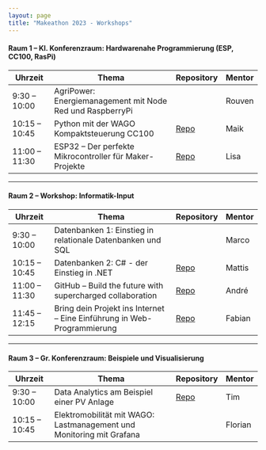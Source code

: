 ```yaml
---
layout: page
title: "Makeathon 2023 - Workshops"
---
```


#### Raum 1 – Kl. Konferenzraum: Hardwarenahe Programmierung (ESP, CC100, RasPi) 

| Uhrzeit | Thema | Repository |Mentor |
| - | - | - | - |
| 9:30 – 10:00 | AgriPower: Energiemanagement mit Node Red und RaspberryPi | | Rouven |
| 10:15 – 10:45 | Python mit der WAGO Kompaktsteuerung CC100 | [<i class="fab fa-fw fa-github" aria-hidden="true"></i> Repo](https://github.com/wago-stiftung/wago_cc100_python) | Maik |
| 11:00 – 11:30 | ESP32 – Der perfekte Mikrocontroller für Maker-Projekte | [<i class="fab fa-fw fa-github" aria-hidden="true"></i> Repo](https://github.com/wago-stiftung/workshop_esp32) | Lisa |

----

#### Raum 2 – Workshop: Informatik-Input 

| Uhrzeit | Thema | Repository | Mentor |
| - | - | - | - |
| 9:30 – 10:00 | Datenbanken 1: Einstieg in relationale Datenbanken und SQL | | Marco |
| 10:15 – 10:45 | Datenbanken 2: C# - der Einstieg in .NET | [<i class="fab fa-fw fa-github" aria-hidden="true"></i> Repo](https://github.com/wago-stiftung/workshop_CSharp) | Mattis |
| 11:00 – 11:30 | GitHub – Build the future with supercharged collaboration | [<i class="fab fa-fw fa-github" aria-hidden="true"></i> Repo](https://github.com/wago-stiftung/workshop_gitgithub) | André |
| 11:45 – 12:15 | Bring dein Projekt ins Internet – Eine Einführung in Web-Programmierung  | [<i class="fab fa-fw fa-github" aria-hidden="true"></i> Repo](https://github.com/wago-stiftung/workshop_website)| Fabian  |

----

#### Raum 3 – Gr. Konferenzraum: Beispiele und Visualisierung 

| Uhrzeit | Thema | Repository | Mentor |
| - | - | - | - | 
| 9:30 – 10:00 | Data Analytics am Beispiel einer PV Anlage | [<i class="fab fa-fw fa-github" aria-hidden="true"></i> Repo](https://github.com/wago-stiftung/workshop_data-analytics) | Tim |
| 10:15 – 10:45 | Elektromobilität mit WAGO: Lastmanagement und Monitoring mit Grafana  | | Florian |
